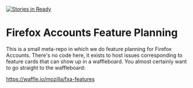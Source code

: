 [![Stories in Ready](https://badge.waffle.io/mozilla/fxa-features.png?label=ready&title=Ready)](https://waffle.io/mozilla/fxa-features)
# Firefox Accounts Feature Planning

This is a small meta-repo in which we do feature planning
for Firefox Accounts.  There's no code here, it exists to
host issues corresponding to feature cards that can show up
in a waffleboard.  You almost certainly want to go straight
to the waffleboard:

  https://waffle.io/mozilla/fxa-features

